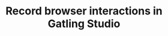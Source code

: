 ---
title: Record browser interactions in Gatling Studio
menutitle: Record in Studio
lead: Learn how to use Gatling Studio's recording feature to capture browser interactions and generate load test simulations.
description: Step-by-step guide to recording browser interactions in Gatling Studio and generating load test simulations.
private: true
---